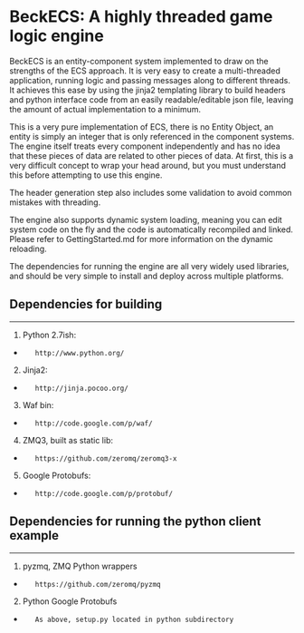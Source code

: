 # BeckECS: A highly threaded game logic engine

BeckECS is an entity-component system implemented to draw on the strengths of the ECS approach. It is very easy to create a multi-threaded application, running logic and passing messages along to different threads. It achieves this ease by using the jinja2 templating library to build headers and python interface code from an easily readable/editable json file, leaving the amount of actual implementation to a minimum.

This is a very pure implementation of ECS, there is no Entity Object, an entity is simply an integer that is only referenced in the component systems. The engine itself treats every component independently and has no idea that these pieces of data are related to other pieces of data. At first, this is a very difficult concept to wrap your head around, but you must understand this before attempting to use this engine.

The header generation step also includes some validation to avoid common mistakes with threading. 

The engine also supports dynamic system loading, meaning you can edit system code on the fly and the code is automatically recompiled and linked. Please refer to GettingStarted.md for more information on the dynamic reloading.


The dependencies for running the engine are all very widely used libraries, and should be very simple to install and deploy across multiple platforms.

## Dependencies for building
--------------------

1.    Python 2.7ish:
*        http://www.python.org/
2.    Jinja2:
*        http://jinja.pocoo.org/
3.    Waf bin:
*        http://code.google.com/p/waf/
4.    ZMQ3, built as static lib:
*        https://github.com/zeromq/zeromq3-x
5.    Google Protobufs:
*        http://code.google.com/p/protobuf/

## Dependencies for running the python client example
--------------------
1.    pyzmq, ZMQ Python wrappers 
*        https://github.com/zeromq/pyzmq
2.    Python Google Protobufs
*        As above, setup.py located in python subdirectory